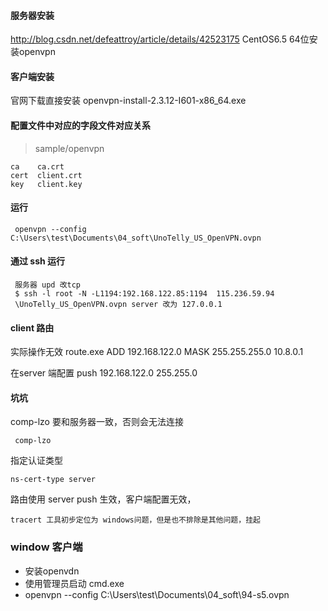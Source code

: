 
#### 服务器安装

http://blog.csdn.net/defeattroy/article/details/42523175 CentOS6.5 64位安装openvpn

#### 客户端安装

官网下载直接安装 openvpn-install-2.3.12-I601-x86_64.exe





#### 配置文件中对应的字段文件对应关系

> sample/openvpn

    ca    ca.crt
    cert  client.crt
    key   client.key






#### 运行

     openvpn --config C:\Users\test\Documents\04_soft\UnoTelly_US_OpenVPN.ovpn


#### 通过 ssh 运行

     服务器 upd 改tcp
     $ ssh -l root -N -L1194:192.168.122.85:1194  115.236.59.94            
     \UnoTelly_US_OpenVPN.ovpn server 改为 127.0.0.1




#### client 路由

实际操作无效
route.exe ADD 192.168.122.0 MASK 255.255.255.0 10.8.0.1

在server 端配置 push 192.168.122.0 255.255.0



#### 坑坑



comp-lzo 要和服务器一致，否则会无法连接

     comp-lzo  

指定认证类型

    ns-cert-type server

路由使用 server push 生效，客户端配置无效，

    tracert 工具初步定位为 windows问题，但是也不排除是其他问题，挂起




### window 客户端

- 安装openvdn
- 使用管理员启动 cmd.exe
-  openvpn --config C:\Users\test\Documents\04_soft\94-s5.ovpn
